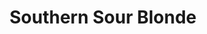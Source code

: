 ---
abv: 5.2%
alt:
availability: Keg
bitterness: 
description: This is a blonde kettle soured ale fermented with a neutral yeast. It results in a tart beer that is nice on a hot day.
gravity: 
hops: 
ibu: 6
img: southern-sour-blonde.jpg
layout: beer
malt: 
modal-id: southern-sour-blonde
title: Southern Sour Blonde
on-tap: nope
sourness: 
style: Sour
---